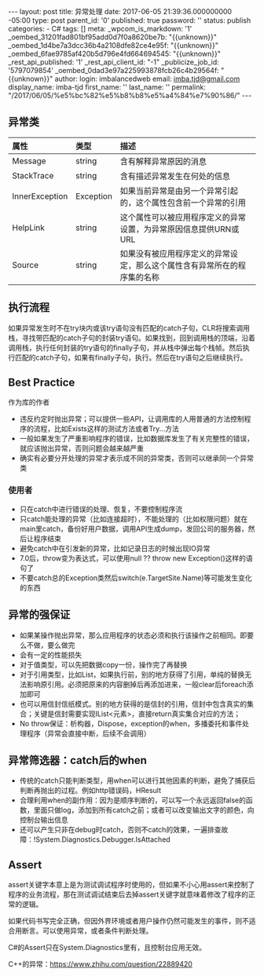 --- layout: post title: 异常处理 date: 2017-06-05 21:39:36.000000000 -05:00 type: post parent\_id: '0' published: true password: '' status: publish categories: - C\# tags: [] meta: \_wpcom\_is\_markdown: '1' \_oembed\_31201fad801bf95add0d7f0a8620be7b: "{{unknown}}" \_oembed\_1d4be7a3dcc36b4a2108dfe82ce4e95f: "{{unknown}}" \_oembed\_6fae9785af420b5d796e4fd664694545: "{{unknown}}" \_rest\_api\_published: '1' \_rest\_api\_client\_id: "-1" \_publicize\_job\_id: '5797079854' \_oembed\_0dad3e97a225993878fcb26c4b29564f: "{{unknown}}" author: login: imbalancedweb email: imba.tjd@gmail.com display\_name: imba-tjd first\_name: '' last\_name: '' permalink: "/2017/06/05/%e5%bc%82%e5%b8%b8%e5%a4%84%e7%90%86/" ---

异常类
------

|属性|类型|描述|
|:---|:---|:---|
|Message|string|含有解释异常原因的消息|
|StackTrace|string|含有描述异常发生在何处的信息|
|InnerException|Exception|如果当前异常是由另一个异常引起的，这个属性包含前一个异常的引用|
|HelpLink|string|这个属性可以被应用程序定义的异常设置，为异常原因信息提供URN或URL|
|Source|string|如果没有被应用程序定义的异常设定，那么这个属性含有异常所在的程序集的名称|

执行流程
--------

如果异常发生时不在try块内或该try语句没有匹配的catch子句，CLR将搜索调用栈，寻找带匹配的catch子句的封装try语句。如果找到，回到调用栈的顶端，沿着调用栈，执行任何封装的try语句的finally子句，并从栈中弹出每个栈帧。然后执行匹配的catch子句，如果有finally子句，执行。然后在try语句之后继续执行。

Best Practice
-------------

作为库的作者

* 违反约定时抛出异常；可以提供一些API，让调用库的人用普通的方法控制程序的流程，比如Exists这样的测试方法或者Try...方法
* 一般如果发生了严重影响程序的错误，比如数据库发生了有关完整性的错误，就应该抛出异常，否则问题会越来越严重
* 确实有必要分开处理的异常才表示成不同的异常类，否则可以继承同一个异常类

### 使用者

* 只在catch中进行错误的处理、恢复，不要控制程序流
* 只catch能处理的异常（比如连接超时），不能处理的（比如权限问题）就在main里catch，备份好用户数据，调用API生成dump，发回公司的服务器，然后让程序结束
* 避免catch中在引发新的异常，比如记录日志的时候出现IO异常
* 7.0后，throw变为表达式，可以使用null ?? throw new Exception()这样的语句了
* 不要catch总的Exception类然后switch(e.TargetSite.Name)等可能发生变化的东西

异常的强保证
------------

* 如果某操作抛出异常，那么应用程序的状态必须和执行该操作之前相同。即要么不做，要么做完
* 会有一定的性能损失
* 对于值类型，可以先把数据copy一份，操作完了再替换
* 对于引用类型，比如List，如果执行前，别的地方获得了引用，单纯的替换无法影响原引用。必须把原来的内容删掉后再添加进来，一般clear后foreach添加即可
* 也可以用信封信纸模式。别的地方获得的是信封的引用，信封中包含真实的集合；关键是信封需要实现IList\<元素\>，直接return真实集合对应的方法；
* No throw保证：析构器，Dispose，exception的when，多播委托和事件处理程序（异常会直接中断，后续不会调用）

异常筛选器：catch后的when
-------------------------

* 传统的catch只能判断类型，用when可以进行其他因素的判断，避免了捕获后判断再抛出的过程。例如http错误码，HResult
* 合理利用when的副作用：因为是顺序判断的，可以写一个永远返回false的函数，里面只做log，添加到所有catch之前；或者可以改变输出文字的颜色，向控制台输出信息
* 还可以产生只非在debug时catch，否则不catch的效果，一遍排查故障：!System.Diagnostics.Debugger.IsAttached

Assert
------

assert关键字本意上是为测试调试程序时使用的，但如果不小心用assert来控制了程序的业务流程，那在测试调试结束后去掉assert关键字就意味着修改了程序的正常的逻辑。

如果代码书写完全正确，但因外界环境或者用户操作仍然可能发生的事件，则不适合用断言。可以使用异常，或者条件判断处理。

C\#的Assert只在System.Diagnostics里有，且控制台应用无效。

C++的异常：https://www.zhihu.com/question/22889420


